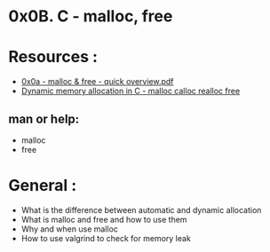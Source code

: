 # 0x0B. C - malloc, free

# Resources :
* [0x0a - malloc & free - quick overview.pdf](https://intranet.alxswe.com/rltoken/7q6RmWq86XkUhvmlhrg9bg)
* [Dynamic memory allocation in C - malloc calloc realloc free](https://intranet.alxswe.com/rltoken/pfGb2oVIYLO_1a8jtFGQYw)

## man or help:

* malloc
* free

# General :
* What is the difference between automatic and dynamic allocation
* What is malloc and free and how to use them
* Why and when use malloc
* How to use valgrind to check for memory leak

